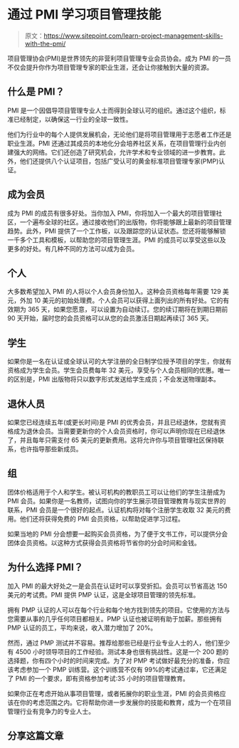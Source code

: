 # 通过 PMI 学习项目管理技能

> 原文：<https://www.sitepoint.com/learn-project-management-skills-with-the-pmi/>

项目管理协会(PMI)是世界领先的非营利项目管理专业会员协会。成为 PMI 的一员不仅会提升你作为项目管理专家的职业生涯，还会让你接触到大量的资源。

## 什么是 PMI？

PMI 是一个因倡导项目管理专业人士而得到全球认可的组织。通过这个组织，标准已经制定，以确保这一行业的全球一致性。

他们为行业中的每个人提供发展机会，无论他们是将项目管理用于志愿者工作还是职业生涯。PMI 还通过其成员的本地化分会培养社区关系，在项目管理行业内创建强大的网络。它们还创造了研究机会，允许学术和专业领域的进一步教育。此外，他们还提供八个认证项目，包括广受认可的黄金标准项目管理专家(PMP)认证。

## 成为会员

成为 PMI 的成员有很多好处。当你加入 PMI，你将加入一个最大的项目管理社区，一个遍布全球的社区。通过接收他们的出版物，你将能够跟上最新的项目管理趋势。此外，PMI 提供了一个工作板，以及跟踪您的认证状态。您还将能够解锁一千多个工具和模板，以帮助您的项目管理生涯。PMI 的成员可以享受这些以及更多的好处。有几种不同的方法可以成为会员。

## 个人

大多数希望加入 PMI 的人将以个人会员身份加入。这种会员资格每年需要 129 美元，外加 10 美元的初始处理费。个人会员可以获得上面列出的所有好处。它的有效期为 365 天，如果您愿意，可以设置为自动续订。您的续订期将在到期日期前 90 天开始，届时您的会员资格可以从您的会员激活日期起再续订 365 天。

## 学生

如果你是一名在认证或全球认可的大学注册的全日制学位授予项目的学生，你就有资格成为学生会员。学生会员费每年 32 美元，享受与个人会员相同的优惠。唯一的区别是，PMI 出版物将只以数字形式发送给学生成员；不会发送物理副本。

## 退休人员

如果您已经连续五年(或更长时间)是 PMI 的优秀会员，并且已经退休，您就有资格成为退休会员。当需要更新你的个人会员资格时，你可以声明你现在已经退休了，并且每年只需支付 65 美元的更新费用。这将允许你与项目管理社区保持联系，也许指导那些新成员。

## 组

团体价格适用于个人和学生。被认可机构的教职员工可以让他们的学生注册成为 PMI 会员。如果你是一名教师，试图向你的学生展示项目管理教育与现实世界的联系，PMI 会员是一个很好的起点。认证机构将对每个注册学生收取 32 美元的费用。他们还将获得免费的 PMI 会员资格，以帮助促进学习过程。

如果当地的 PMI 分会想要一起购买会员资格，为了便于文书工作，可以提供分会团体会员资格。以这种方式获得会员资格将节省你的分会时间和金钱。

## 为什么选择 PMI？

加入 PMI 的最大好处之一是会员在认证时可以享受折扣。会员可以节省高达 150 美元的考试费。PMI 提供 PMP 认证，这是全球项目管理的领先标准。

拥有 PMP 认证的人可以在每个行业和每个地方找到领先的项目。它使用的方法与您需要从事的几乎任何项目都相关。PMP 认证也被证明有助于加薪。那些拥有 PMP 认证的员工，平均来说，收入潜力增加了 20%。

然而，通过 PMP 测试并不容易。推荐给那些已经是行业专业人士的人，他们至少有 4500 小时领导项目的工作经验。测试本身也很有挑战性。这是一个 200 题的选择题，你有四个小时的时间来完成。为了对 PMP 考试做好最充分的准备，你应该考虑参加一个 PMP 训练营。这个训练营不仅有 99%的考试通过率，它还满足了 PMI 的一个要求，即有资格参加考试:35 小时的项目管理教育。

如果你正在考虑开始从事项目管理，或者拓展你的职业生涯，PMI 的会员资格应该在你的考虑范围之内。它将帮助你进一步发展你的技能和教育，成为一个在项目管理行业有竞争力的专业人士。

## 分享这篇文章